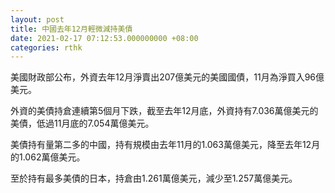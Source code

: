 ```yaml
---
layout: post
title: 中國去年12月輕微減持美債
date: 2021-02-17 07:12:53.000000000 +08:00
categories: rthk
---
```


美國財政部公布，外資去年12月淨賣出207億美元的美國國債，11月為淨買入96億美元。

外資的美債持倉連續第5個月下跌，截至去年12月底，外資持有7.036萬億美元的美債，低過11月底的7.054萬億美元。

美債持有量第二多的中國，持有規模由去年11月的1.063萬億美元，降至去年12月的1.062萬億美元。

至於持有最多美債的日本，持倉由1.261萬億美元，減少至1.257萬億美元。
